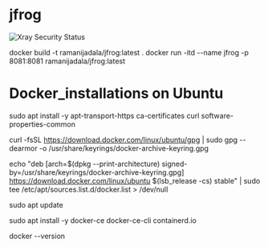 # jfrog
![Xray Security Status](https://your-jfrog-instance/xray/api/vulnerabilities/my-project/badge)

docker build -t ramanijadala/jfrog:latest . 
docker run -itd --name jfrog -p 8081:8081 ramanijadala/jfrog:latest

# Docker_installations on Ubuntu

sudo apt install -y apt-transport-https ca-certificates curl software-properties-common

curl -fsSL https://download.docker.com/linux/ubuntu/gpg | sudo gpg --dearmor -o /usr/share/keyrings/docker-archive-keyring.gpg

echo "deb [arch=$(dpkg --print-architecture) signed-by=/usr/share/keyrings/docker-archive-keyring.gpg] https://download.docker.com/linux/ubuntu $(lsb_release -cs) stable" | sudo tee /etc/apt/sources.list.d/docker.list > /dev/null

sudo apt update

sudo apt install -y docker-ce docker-ce-cli containerd.io

docker --version


